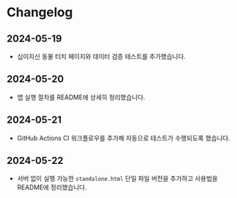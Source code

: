# Changelog

## 2024-05-19
- 십이지신 동물 터치 페이지와 데이터 검증 테스트를 추가했습니다.

## 2024-05-20
- 앱 실행 절차를 README에 상세히 정리했습니다.

## 2024-05-21
- GitHub Actions CI 워크플로우를 추가해 자동으로 테스트가 수행되도록 했습니다.

## 2024-05-22
- 서버 없이 실행 가능한 `standalone.html` 단일 파일 버전을 추가하고 사용법을 README에 정리했습니다.

